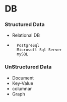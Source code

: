 # DB

### Structured Data

- Relational DB
- ```
    PostgreSql
    Microsoft Sql Server
    mySQL
  ```

### UnStructured Data

- Document
- Key-Value
- columnar
- Graph

